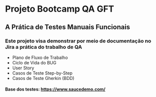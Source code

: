 # Projeto Bootcamp QA GFT

## A Prática de Testes Manuais Funcionais

### Este projeto visa demonstrar por meio de documentação no Jira a prática do trabalho de QA

* Plano de Fluxo de Trabalho
* Ciclo de Vida do BUG
* User Story
* Casos de Teste Step-by-Step
* Casos de Teste Gherkin (BDD)

#### Base dos testes: https://www.saucedemo.com/
